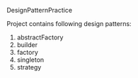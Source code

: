 DesignPatternPractice

Project contains following design patterns: 
1. abstractFactory	 
2. builder
3. factory
4. singleton
5. strategy
